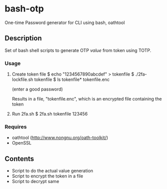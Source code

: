 # bash-otp
One-time Password generator for CLI using bash, oathtool

## Description

Set of bash shell scripts to generate OTP *value* from token using TOTP.

### Usage

1. Create token file
    $ echo "1234567890abcdef" > tokenfile
    $ ./2fa-lockfile.sh tokenfile
    $ ls tokenfile*
    tokenfile.enc
    
    (enter a good password)
    
    Results in a file, "tokenfile.enc", which is an encrypted file containing the token
    
1. Run 2fa.sh
    $ 2fa.sh tokenfile
    123456

### Requires

* oathtool (http://www.nongnu.org/oath-toolkit/)
* OpenSSL


## Contents

* Script to do the actual value generation
* Script to encrypt the token in a file
* Script to decrypt same

